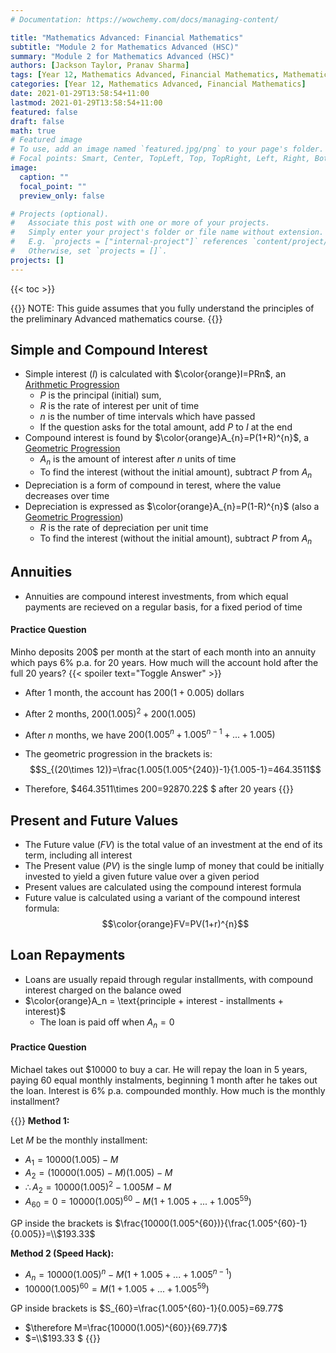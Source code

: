 ```yaml
---
# Documentation: https://wowchemy.com/docs/managing-content/

title: "Mathematics Advanced: Financial Mathematics"
subtitle: "Module 2 for Mathematics Advanced (HSC)"
summary: "Module 2 for Mathematics Advanced (HSC)"
authors: [Jackson Taylor, Pranav Sharma]
tags: [Year 12, Mathematics Advanced, Financial Mathematics, Mathematics, Simple Interest, Compound Interest, Interest, Annuities, Future Value, Present Value, Loan Repayments, Inflation]
categories: [Year 12, Mathematics Advanced, Financial Mathematics]
date: 2021-01-29T13:58:54+11:00
lastmod: 2021-01-29T13:58:54+11:00
featured: false
draft: false
math: true
# Featured image
# To use, add an image named `featured.jpg/png` to your page's folder.
# Focal points: Smart, Center, TopLeft, Top, TopRight, Left, Right, BottomLeft, Bottom, BottomRight.
image:
  caption: ""
  focal_point: ""
  preview_only: false

# Projects (optional).
#   Associate this post with one or more of your projects.
#   Simply enter your project's folder or file name without extension.
#   E.g. `projects = ["internal-project"]` references `content/project/deep-learning/index.md`.
#   Otherwise, set `projects = []`.
projects: []
---
```

{{< toc >}}

{{<callout info>}}
NOTE: This guide assumes that you fully understand the principles of the preliminary Advanced mathematics course.
{{</callout>}}

## Simple and Compound Interest
- Simple interest $(I)$ is calculated with $\color{orange}I=PRn$, an [Arithmetic Progression](/post/mathematics-advanced-sequences-and-series/#arithmetic-sequences)
  - $P$ is the principal (initial) sum,
  - $R$ is the rate of interest per unit of time
  - $n$ is the number of time intervals which have passed
  - If the question asks for the total amount, add $P$ to $I$ at the end
- Compound interest is found by $\color{orange}A_{n}=P(1+R)^{n}$, a [Geometric Progression](/post/mathematics-advanced-sequences-and-series/#arithmetic-sequences)
  - $A_n$ is the amount of interest after $n$ units of time
  - To find the interest (without the initial amount), subtract $P$ from $A_n$
- Depreciation is a form of compound in terest, where the value decreases over time
- Depreciation is expressed as $\color{orange}A_{n}=P(1-R)^{n}$ (also a [Geometric Progression](/post/mathematics-advanced-sequences-and-series/#arithmetic-sequences))
  - $R$ is the rate of depreciation per unit time
  - To find the interest (without the initial amount), subtract $P$ from $A_n$
## Annuities
- Annuities are compound interest investments, from which equal payments are recieved on a regular basis, for a fixed period of time
#### Practice Question
Minho deposits 200$ per month at the start of each month into an annuity which pays 6% p.a. for 20 years. How much will the account hold after the full 20 years?
{{< spoiler text="Toggle Answer" >}}
- After 1 month, the account has $200(1+0.005)$ dollars
- After 2 months, $200(1.005)^{2}+200(1.005)$
- After $n$ months, we have $200(1.005^{n}+1.005^{n-1}+...+1.005)$
- The geometric progression in the brackets is:
$$S_{(20\times 12)}=\frac{1.005(1.005^{240})-1}{1.005-1}=464.3511$$

- Therefore, $464.3511\times 200=92870.22\$ $ after 20 years
{{</spoiler>}}

## Present and Future Values
- The Future value $(FV)$ is the total value of an investment at the end of its term, including all interest
- The Present value $(PV)$ is the single lump of money that could be initially invested to yield a given future value over a given period
- Present values are calculated using the compound interest formula
- Future value is calculated using a variant of the compound interest formula:
$$\color{orange}FV=PV(1+r)^{n}$$
## Loan Repayments
- Loans are usually repaid through regular installments, with compound interest charged on the balance owed
- $\color{orange}A_n = \text{principle + interest - installments + interest}$
  - The loan is paid off when $A_{n}=0$

#### Practice Question
Michael takes out \$10000 to buy a car. He will repay the loan in 5 years, paying 60 equal monthly instalments, beginning 1 month after he takes out the loan. Interest is 6% p.a. compounded monthly. How much is the monthly installment?

{{<spoiler text="Toggle Answer">}}
**Method 1:**

Let $M$ be the monthly installment:
- $A_{1}=10000(1.005)-M$
- $A_{2}=(10000(1.005)-M)(1.005)-M$
- $\therefore A_{2}=10000(1.005)^{2}-1.005M-M$
- $A_{60}=0=10000(1.005)^{60}-M(1+1.005+...+1.005^{59})$

GP inside the brackets is $\frac{10000(1.005^{60})}{\frac{1.005^{60}-1}{0.005}}=\\$193.33$

**Method 2 (Speed Hack):**
- $A_{n}=10000(1.005)^{n}-M(1+1.005+...+1.005^{n-1})$
- $10000(1.005)^{60}=M(1+1.005+...+1.005^{59})$

GP inside brackets is $S_{60}=\frac{1.005^{60}-1}{0.005}=69.77$

- $\therefore M=\frac{10000(1.005)^{60}}{69.77}$
- $=\\$193.33 $
{{</spoiler>}}
